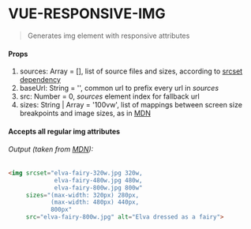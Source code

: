 # VUE-RESPONSIVE-IMG
>Generates img element with responsive attributes
#### Props
1. sources: Array = [], list of source files and sizes, according to [srcset dependency](https://www.npmjs.com/package/srcset)
2. baseUrl: String = '', common url to prefix every url in *sources*
3. src: Number = 0, *sources* element index for fallback url
4. sizes: String | Array = '100vw', list of mappings between screen size breakpoints and image sizes, as in [MDN](https://developer.mozilla.org/en-US/docs/Learn/HTML/Multimedia_and_embedding/Responsive_images#Resolution_switching_Different_sizes)

#### Accepts all regular img attributes

###### Output (taken from [MDN](https://developer.mozilla.org/en-US/docs/Learn/HTML/Multimedia_and_embedding/Responsive_images)):
```html
<img srcset="elva-fairy-320w.jpg 320w,
             elva-fairy-480w.jpg 480w,
             elva-fairy-800w.jpg 800w"
     sizes="(max-width: 320px) 280px,
            (max-width: 480px) 440px,
            800px"
     src="elva-fairy-800w.jpg" alt="Elva dressed as a fairy">
```
